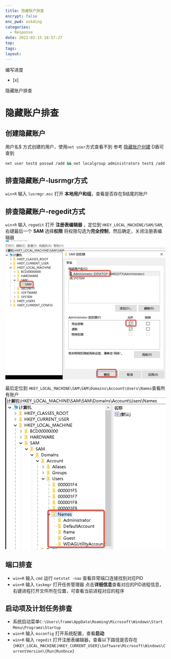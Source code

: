```yaml
---
title: 隐藏账户排查
encrypt: false
enc_pwd: askding
categories:
  - Response
date: 2022-02-15 18:57:27
top:
tags:
layout:
---
```

编写进度
- [x] 


隐藏账户排查


# 隐藏账户排查
## 创建隐藏账户
用户名$ 方式创建的用户，使用`net user`方式查看不到
参考 [隐藏账户创建](https://www.freebuf.com/articles/system/258981.html)
D盾可查到
```zsh
net user test$ passwd /add && net localgroup administrators test$ /add  
```

## 排查隐藏账户-lusrmgr方式
`win+R` 输入 `lusrmgr.msc` 打开 **本地用户和组**，查看是否存在$结尾的账户

## 排查隐藏账户-regedit方式
`win+R` 输入 `regedit` 打开 **注册表编辑器** ，定位到 `HKEY_LOCAL_MACHINE/SAM/SAM`,右键最后一个 **SAM** 选择**权限** 将权限勾选为**完全控制**，然后确定，关闭注册表编辑器
![regedit](https://raw.githubusercontent.com/crkmythical/PicGo/main/images/20210818143221_regedit.png)

最后定位到 `HKEY_LOCAL_MACHINE\SAM\SAM\Domains\Account\Users\Names`查看所有账户
![regiedit-Names](https://raw.githubusercontent.com/crkmythical/PicGo/main/images/20210818143712_regedit-Names.png)



## 端口排查
- `win+R` 输入 `cmd` 运行 `netstat -nao` 查看异常端口连接找到对应PID
- `win+R` 输入 `taskmgr` 打开任务管理器 点击**详细信息**查看对应的PID进程信息，右键进程打开文件所在位置，可查看当前进程对应的程序


## 启动项及计划任务排查
- 系统启动菜单`C:\Users\frame\AppData\Roaming\Microsoft\Windows\Start Menu\Programs\Startup` 
- `win+R` 输入 `msconfig` 打开系统配置，查看**启动**
-  `win+R` 输入 `regedit` 打开注册表编辑器，查看以下路径是否存在
`{HKEY_LOCAL_MACHINE|HKEY_CURRENT_USER}\Software\Microsoft\Windows\CurrentVersion\{Run|RunOnce}`






